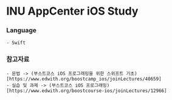 # INU AppCenter iOS Study

### Language
	- Swift
	
### 참고자료
	- 문법 -> (부스트코스 iOS 프로그래밍을 위한 스위프트 기초)[https://www.edwith.org/boostcamp_ios/joinLectures/40659]
	- 실습 및 과제 -> (부스트코스 iOS 프로그래밍)[https://www.edwith.org/boostcourse-ios/joinLectures/12966]
